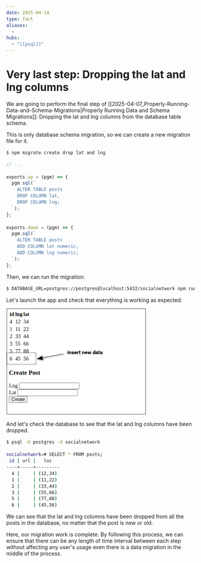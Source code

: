 ```yaml
---
date: 2025-04-14
type: fact
aliases:
  -
hubs:
  - "[[psql]]"
---
```


# Very last step: Dropping the lat and lng columns

We are going to perform the final step of [[2025-04-07_Properly-Running-Data-and-Schema-Migrations|Properly Running Data and Schema Migrations]]: Dropping the lat and lng columns from the database table schema.


This is only database schema migration, so we can create a new migration file for it.

```sh
$ npm migrate create drop lat and lng
```

```js
// ...

exports.up = (pgm) => {
  pgm.sql(`
    ALTER TABLE posts
    DROP COLUMN lat,
    DROP COLUMN lng;
  `);
};

exports.down = (pgm) => {
  pgm.sql(`
    ALTER TABLE posts
    ADD COLUMN lat numeric,
    ADD COLUMN lng numeric;
  `);
};
```

Then, we can run the migration:

```sh
$ DATABASE_URL=postgres://postgres@localhost:5432/socialnetwork npm run migrate up
```

Let's launch the app and check that everything is working as expected.

![insert-new-data-after-drop.png](../assets/imgs/insert-new-data-after-drop.png)

And let's check the database to see that the lat and lng columns have been dropped.

```sh
$ psql -U postgres -d socialnetwork

socialnetwork=# SELECT * FROM posts;
 id | url |   loc   
----+-----+---------
  4 |     | (12,34)
  1 |     | (11,22)
  2 |     | (33,44)
  3 |     | (55,66)
  5 |     | (77,88)
  6 |     | (45,56)
```

We can see that the lat and lng columns have been dropped from all the posts in the database, no matter that the post is new or old.

Here, our migration work is complete. By following this process, we can ensure that there can be any length of time interval between each step without affecting any user's usage even there is a data migration in the middle of the process.


